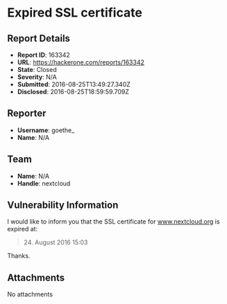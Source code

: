 # Expired SSL certificate 

## Report Details
- **Report ID**: 163342
- **URL**: https://hackerone.com/reports/163342
- **State**: Closed
- **Severity**: N/A
- **Submitted**: 2016-08-25T13:49:27.340Z
- **Disclosed**: 2016-08-25T18:59:59.709Z

## Reporter
- **Username**: goethe_
- **Name**: N/A

## Team
- **Name**: N/A
- **Handle**: nextcloud

## Vulnerability Information
I would like to inform you that the SSL certificate for www.nextcloud.org is expired at:
>24. August 2016 15:03

Thanks.


## Attachments
No attachments
